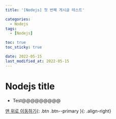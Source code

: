 ```yaml
---
title: '[Nodejs] 첫 번째 게시글 테스트'

categories:
  - Nodejs
tags:
  - [Nodejs]

toc: true
toc_sticky: true

date: 2022-05-15
last_modified_at: 2022-05-15
---
```


# Nodejs title

- Test@@@@@@@@@

[맨 위로 이동하기](#){: .btn .btn--primary }{: .align-right}
